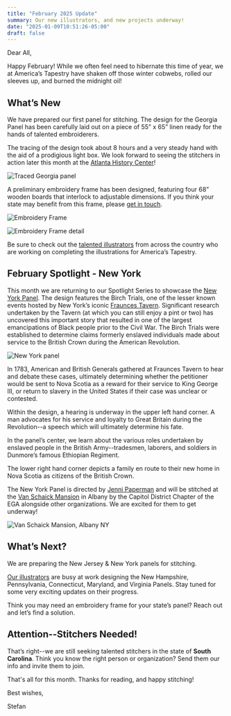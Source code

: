 ```yaml
---
title: "February 2025 Update"
summary: Our new illustrators, and new projects underway!
date: "2025-01-09T10:51:26-05:00"
draft: false
---
```


Dear All,

﻿Happy February! While we often feel need to hibernate this time of year, we at America’s Tapestry have shaken off those winter cobwebs, rolled our sleeves up, and burned the midnight oil!

## What’s New

﻿We have prepared our first panel for stitching. The design for the Georgia Panel has been carefully laid out on a piece of 55” x 65” linen ready for the hands of talented embroiderers.

The tracing of the design took about 8 hours and a very steady hand with the aid of a prodigious light box. We look forward to seeing the stitchers in action later this month at the [Atlanta History Center](https://qzwbpg.clicks.mlsend.com/tf/cl/eyJ2Ijoie1wiYVwiOjEyNjQ1MzksXCJsXCI6MTQ2NTA2NzcxNDg4MzEwODIzLFwiclwiOjE0NjUwNjc4MjM3MjUyOTc3NH0iLCJzIjoiOWRhZTIzOTFmNTI0ZjBjMyJ9)!

![Traced Georgia panel](/images/georgia-panel-traced.webp)

A preliminary embroidery frame has been designed, featuring four 68” wooden boards that interlock to adjustable dimensions. If you think your state may benefit from this frame, please [get in touch](/contact).

![Embroidery Frame](/images/embroidery-frame-1.webp)

![Embroidery Frame detail](/images/embroidery-frame-2.webp)

Be sure to check out the [talented illustrators](/team/illustrators/) from across the country who are working on completing the illustrations for America’s Tapestry.

## February Spotlight - New York

This month we are returning to our Spotlight Series to showcase the [New York Panel](/tapestries/new-york/). The design features the Birch Trials, one of the lesser known events hosted by New York’s iconic [Fraunces Tavern](https://qzwbpg.clicks.mlsend.com/tf/cl/eyJ2Ijoie1wiYVwiOjEyNjQ1MzksXCJsXCI6MTQ2NTA2NzcxNTAwODkzNzM4LFwiclwiOjE0NjUwNjc4MjM3MjUyOTc3NH0iLCJzIjoiYTFlMGNmODgwMjI5NDM0OSJ9). Significant research undertaken by the Tavern (at which you can still enjoy a pint or two) has uncovered this important story that resulted in one of the largest emancipations of Black people prior to the Civil War. The Birch Trials were established to determine claims formerly enslaved individuals made about service to the British Crown during the American Revolution.

![New York panel](/images/tapestries/new-york-tapestry-main.jpg)

In 1783, American and British Generals gathered at Fraunces Tavern to hear and debate these cases, ultimately determining whether the petitioner would be sent to Nova Scotia as a reward for their service to King George III, or return to slavery in the United States if their case was unclear or contested.

Within the design, a hearing is underway in the upper left hand corner. A man advocates for his service and loyalty to Great Britain during the Revolution--a speech which will ultimately determine his fate.

﻿In the panel’s center, we learn about the various roles undertaken by enslaved people in the British Army--tradesmen, laborers, and soldiers in Dunmore’s famous Ethiopian Regiment.

﻿The lower right hand corner depicts a family en route to their new home in Nova Scotia as citizens of the British Crown.

The New York Panel is directed by [Jenni Paperman](https://qzwbpg.clicks.mlsend.com/tf/cl/eyJ2Ijoie1wiYVwiOjEyNjQ1MzksXCJsXCI6MTQ2NTA2NzcxNTA0MDM5NDY3LFwiclwiOjE0NjUwNjc4MjM3MjUyOTc3NH0iLCJzIjoiNTg5NmU3N2Y0ZTZjNjQ1NCJ9) and will be stitched at the [Van Schaick Mansion](http://www.vanschaickmansion.org/) in Albany by the Capitol District Chapter of the EGA alongside other organizations. We are excited for them to get underway!

![Van Schaick Mansion, Albany NY](/images/van-schaick-mansion.webp)

## What’s Next?

We are preparing the New Jersey & New York panels for stitching.

[Our illustrators](/team/illustrators) are busy at work designing the New Hampshire, Pennsylvania, Connecticut, Maryland, and Virginia Panels. Stay tuned for some very exciting updates on their progress.

Think you may need an embroidery frame for your state’s panel? Reach out and let’s find a solution.

## Attention--Stitchers Needed!

That’s right--we are still seeking talented stitchers in the state of **South Carolina**. Think you know the right person or organization? Send them our info and invite them to join.

That's all for this month. Thanks for reading, and happy stitching!

﻿Best wishes,

Stefan
